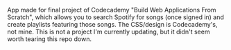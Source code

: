 App made for final project of Codecademy "Build Web Applications From Scratch", which allows you to search Spotify for songs (once signed in) and create playlists featuring those songs. The CSS/design is Codecademy's, not mine. This is not a project I'm currently updating, but it didn't seem worth tearing this repo down.
